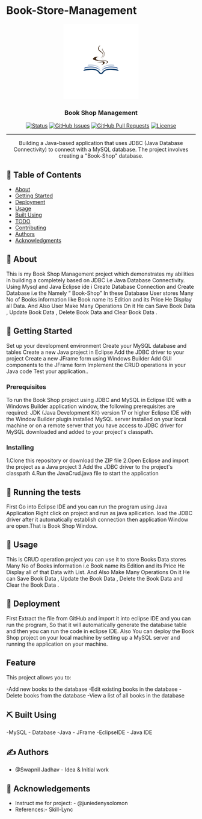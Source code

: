 # Book-Store-Management

<p align="center">
  <a href="" rel="noopener">
 <img width=200px height=200px src="https://github.com/Swappy1995/JavaCrud/blob/master/bookshop_logo.png" alt="Project logo"></a>
</p>

<h3 align="center">Book Shop Management</h3>

<div align="center"> 

  [![Status](https://img.shields.io/badge/status-active-success.svg)]() 
  [![GitHub Issues](https://img.shields.io/github/issues/kylelobo/The-Documentation-Compendium.svg)](https://github.com/kylelobo/The-Documentation-Compendium/issues)
  [![GitHub Pull Requests](https://img.shields.io/github/issues-pr/kylelobo/The-Documentation-Compendium.svg)](https://github.com/kylelobo/The-Documentation-Compendium/pulls)
  [![License](https://img.shields.io/badge/license-MIT-blue.svg)](/LICENSE)

</div>

---

<p align="center"> Building a Java-based application that uses JDBC (Java Database Connectivity) to connect with a MySQL database. The project involves creating a "Book-Shop" database.

    
</p>

## 📝 Table of Contents
- [About](#about)
- [Getting Started](#getting_started)
- [Deployment](#deployment)
- [Usage](#usage)
- [Built Using](#built_using)
- [TODO](../TODO.md)
- [Contributing](../CONTRIBUTING.md)
- [Authors](#authors)
- [Acknowledgments](#acknowledgement)

## 🧐 About <a name = "about"></a>
This is my Book Shop Management project which demonstrates my abilities in building a completely based on JDBC i.e Java Database Connectivity. Using Mysql and Java Eclipse ide i Create Database Connection and Create Database i.e the Namely “ Book-Shop” In these Database User stores Many No of Books information  like Book name its Edition and its Price He Display all Data. And Also User Make Many Operations On it He can Save Book Data , Update Book Data , Delete Book Data and Clear Book Data .

## 🏁 Getting Started <a name = "getting_started"></a>
Set up your development environment Create your MySQL database and tables Create a new Java project in Eclipse Add the JDBC driver to your project Create a new JFrame form using Windows Builder Add GUI components to the JFrame form Implement the CRUD operations in your Java code Test your application..
### Prerequisites
To run the Book Shop project using JDBC and MySQL in Eclipse IDE with a Windows Builder application window, the following prerequisites are required: JDK (Java Development Kit) version 17 or higher Eclipse IDE with the Window Builder plugin installed MySQL server installed on your local machine or on a remote server that you have access to JDBC driver for MySQL downloaded and added to your project's classpath.

### Installing
1.Clone this repository or download the ZIP file
2.Open Eclipse and import the project as a Java project
3.Add the JDBC driver to the project's classpath
4.Run the JavaCrud.java file to start the application


## 🔧 Running the tests <a name = "tests"></a>
First Go into Eclipse IDE and you can run the program using Java Application Right click on project and run as java apllication. load the JDBC driver after it automatically establish connection then application Window are open.That is Book Shop Window.



## 🎈 Usage <a name="usage"></a>
This is CRUD operation project you can use it to store Books Data stores Many No of Books information i.e Book name its Edition and its Price He Display all of that Data with List. And Also Make Many Operations On it He can Save Book Data , Update the Book Data , Delete the Book Data and Clear the Book Data .

## 🚀 Deployment <a name = "deployment"></a>
First Extract the file from GitHub and import it into eclipse IDE and you can run the program, So that it will automatically generate the database table and then you can run the code in eclipse IDE. Also You can deploy the Book Shop project on your local machine by setting up a MySQL server and running the application on your machine.

## Feature <a name = "Feature"></a>
This project allows you to:

-Add new books to the database
-Edit existing books in the database
-Delete books from the database
-View a list of all books in the database

## ⛏️ Built Using <a name = "built_using"></a>
-MySQL - Database
-Java - JFrame
-EclipseIDE - Java IDE

## ✍️ Authors <a name = "authors"></a>
- @Swapnil Jadhav - Idea & Initial work



## 🎉 Acknowledgements <a name = "acknowledgement"></a>
- Instruct me for project: - @juniedenysolomon
- References:- Skill-Lync

